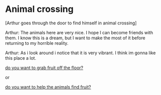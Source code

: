 # Animal crossing

[Arthur goes through the door to find himself in animal crossing]

Arthur: The animals here are very nice. I hope I can become friends with them. I know this is a
dream, but I want to make the most of it before returning to my horrible reality.

Arthur: As i look around i notice that it is very vibrant. I think im gonna like this place a lot.

[do you want to grab fruit off the floor?](Grab-fruit.md)

or

[do you want to help the animals find fruit?](Help-animals.md)

